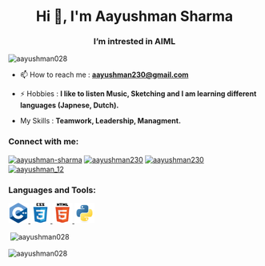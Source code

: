 <h1 align="center">Hi 👋, I'm Aayushman Sharma</h1>
<h3 align="center">I’m intrested in AIML</h3>

<p align="left"> <img src="https://komarev.com/ghpvc/?username=aayushman028&label=Profile%20views&color=0e75b6&style=flat" alt="aayushman028" /> </p>

- 📫 How to reach me : **aayushman230@gmail.com**

- ⚡ Hobbies : **I like to listen Music, Sketching and I am learning different languages (Japnese, Dutch).**

- My Skills : **Teamwork, Leadership, Managment.**

<h3 align="left">Connect with me:</h3>
<p align="left">
<a href="https://linkedin.com/in/aayushman-sharma" target="blank"><img align="center" src="https://raw.githubusercontent.com/rahuldkjain/github-profile-readme-generator/master/src/images/icons/Social/linked-in-alt.svg" alt="aayushman-sharma" height="30" width="40" /></a>
<a href="https://www.codechef.com/users/aayushman230" target="blank"><img align="center" src="https://cdn.jsdelivr.net/npm/simple-icons@3.1.0/icons/codechef.svg" alt="aayushman230" height="30" width="40" /></a>
<a href="https://www.hackerrank.com/aayushman230" target="blank"><img align="center" src="https://raw.githubusercontent.com/rahuldkjain/github-profile-readme-generator/master/src/images/icons/Social/hackerrank.svg" alt="aayushman230" height="30" width="40" /></a>
<a href="https://www.leetcode.com/aayushman_12" target="blank"><img align="center" src="https://raw.githubusercontent.com/rahuldkjain/github-profile-readme-generator/master/src/images/icons/Social/leet-code.svg" alt="aayushman_12" height="30" width="40" /></a>
</p>

<h3 align="left">Languages and Tools:</h3>
<p align="left"> <a href="https://www.w3schools.com/cpp/" target="_blank" rel="noreferrer"> <img src="https://raw.githubusercontent.com/devicons/devicon/master/icons/cplusplus/cplusplus-original.svg" alt="cplusplus" width="40" height="40"/> </a> <a href="https://www.w3schools.com/css/" target="_blank" rel="noreferrer"> <img src="https://raw.githubusercontent.com/devicons/devicon/master/icons/css3/css3-original-wordmark.svg" alt="css3" width="40" height="40"/> </a> <a href="https://www.w3.org/html/" target="_blank" rel="noreferrer"> <img src="https://raw.githubusercontent.com/devicons/devicon/master/icons/html5/html5-original-wordmark.svg" alt="html5" width="40" height="40"/> </a> <a href="https://www.python.org" target="_blank" rel="noreferrer"> <img src="https://raw.githubusercontent.com/devicons/devicon/master/icons/python/python-original.svg" alt="python" width="40" height="40"/> </a> </p>

<p>&nbsp;<img align="center" src="https://github-readme-stats.vercel.app/api?username=aayushman028&show_icons=true&locale=en" alt="aayushman028" /></p>

<p><img align="center" src="https://github-readme-streak-stats.herokuapp.com/?user=aayushman028&" alt="aayushman028" /></p>
